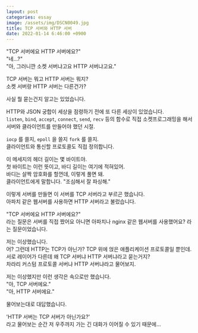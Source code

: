 ```yaml
---
layout: post
categories: essay
image: /assets/img/DSCN0049.jpg
title: TCP 서버와 HTTP 서버
date: 2022-01-14 6:46:00 +0900
---
```

"TCP 서버에요 HTTP 서버에요?"  
"네...?"  
"아, 그러니깐 소켓 서버냐고요 HTTP 서버냐고요."

TCP 서버는 뭐고 HTTP 서버는 뭐지?  
소켓 서버랑 HTTP 서버는 다른건가?

사실 뭘 묻는건지 알고는 있었습니다.

HTTP와 JSON 궁합이 세상을 점령하기 전에 또 다른 세상이 있었습니다.  
`listen`, `bind`, `accept`, `connect`, `send`, `recv` 등의 함수로 직접 소켓프로그래밍을 해서 서버와 클라이언트를 만들어야 했던 시절.

`iocp` 를 쓸지, `epoll` 을 쓸지 `fork` 를 쓸지.  
클라이언트와 통신할 프로토콜도 직접 정의합니다.

이 메세지의 헤더 길이는 몇 바이트야.  
첫 바이트는 이런 뜻이고, 바디 길이는 여기에 적혀있어.  
바디는 살짝 암호화를 할껀데, 이렇게 풀면 돼.  
클라이언트에게 말합니다. "조심해서 잘 파싱해."

이렇게 서버를 만들면 이 서버를 TCP 서버라고 부르곤 했습니다.  
아파치 같은 웹서버를 사용하면 HTTP 서버라고 불렀습니다.

"TCP 서버에요 HTTP 서버에요?"  
라는 질문은 서버를 직접 짰어요 아니면 아파치나 nginx 같은 웹서버를 사용했어요? 라는 질문이었습니다.

저는 이상했습니다.  
어? 그런데 HTTP는 TCP가 아닌가? TCP 위에 얹은 애플리케이션 프로토콜일 뿐인데.  
서로 레이어가 다른데 왜 TCP 서버냐 HTTP 서버냐라고 묻는거지?  
차라리 커스텀 프로토콜 서버냐 HTTP 서버냐라고 물어보지.

저는 이상했지만 이런 생각은 속으로만 했습니다.  
"아, TCP 서버에요."  
"아, HTTP 서버에요."

물어보는대로 대답했습니다.

'HTTP 서버는 TCP 서버가 아닌가요?'  
라고 물어보는 순간 저 우주까지 가는 긴 대화가 이어질 수 있기 때문에...